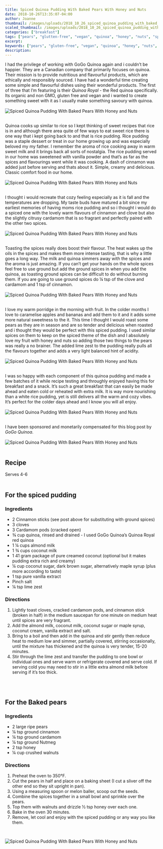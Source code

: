 ```yaml
---
title: Spiced Quinoa Pudding With Baked Pears With Honey and Nuts
date: 2018-10-26T13:35:07-04:00
author: Joanne
thumbnail: /images/uploads/2018_10_26_spiced_quinoa_pudding_with_baked_pears_with_honey_and_nuts_1.jpg
scaled_thumbnail: /images/uploads/2018_10_26_spiced_quinoa_pudding_with_baked_pears_with_honey_and_nuts_0.jpg
categories: ["breakfast"]
tags: ["pears", "glutten-free", "vegan", "quinoa", "honey", "nuts", "sponsored"]
excerpt: 
keywords: ["pears", "gluten-free", "vegan", "quinoa", "honey", "nuts", "breakfast", "pudding"]
description: 
---
```


I had the privilege of working with GoGo Quinoa again and i couldn’t be happier. They are a Canadian company that primarily focuses on quinoa. Their mission is to provide nutritious and flavourful products, which are ethically and responsibly sourced. I have had a wonderful time creating some simple and flavourful dishes using their wonderful products. The first of three that I’m featuring is their _Quinoa Royal_ - the Red quinoa specifically.  Its organic and non GMO, gluten free and vegan and i wanted to create something sweet with it as I usually make something savoury with quinoa.
</br>
</br>
![Spiced Quinoa Pudding With Baked Pears With Honey and Nuts](/images/uploads/2018_10_26_spiced_quinoa_pudding_with_baked_pears_with_honey_and_nuts_2.jpg)
</br>
</br>

Quinoa cooks up similar to rice so I kept thinking of sweet recipes that rice is in and although there area quite of few ways to eat sweet rice there is one way that i kept going back to and that is rice pudding. Rice pudding was a staple dessert or treat in our home growing up and was especially beloved my my father. I remember the aroma of rice cooking away in warm sweet milk and it brings back all sorts of nostalgia. The rice pudding served in our home was sweetened with vanilla powder and that’s as far as the spices and flavourings went while it was cooking. A dash of cinnamon was added just before serving and thats about it. Simple, creamy and delicious. Classic comfort food in our home.
</br>
</br>
![Spiced Quinoa Pudding With Baked Pears With Honey and Nuts](/images/uploads/2018_10_26_spiced_quinoa_pudding_with_baked_pears_with_honey_and_nuts_3.jpg)
</br>
</br>

I thought i would recreate that cozy feeling especially as it is fall and the temperatures are dropping. My taste buds have matured a bit since my earliest memories of having moms rice pudding and so i thought i would do a spiced one with the lovely warm flavours of cinnamon and clove but also the slightly citrusy cardamom that is so fragrant and perfectly paired with the other two spices.
</br>
</br>
![Spiced Quinoa Pudding With Baked Pears With Honey and Nuts](/images/uploads/2018_10_26_spiced_quinoa_pudding_with_baked_pears_with_honey_and_nuts_4.jpg)
</br>
</br>

Toasting the spices really does boost their flavour. The heat wakes up the oils in the spices and makes them more intense tasting, that is why a little goes a long way. The milk and quinoa simmers away with the spices and the aroma is just amazing. If you can’t get your hands on the whole spices feel free to use ground but add the ground spices in when you add the quinoa, as toasting ground spices can be difficult to do without burning them. If you are going to use ground spices do &frac14; tsp of the clove and cardamom and 1 tsp of cinnamon.
</br>
</br>
![Spiced Quinoa Pudding With Baked Pears With Honey and Nuts](/images/uploads/2018_10_26_spiced_quinoa_pudding_with_baked_pears_with_honey_and_nuts_5.jpg)
</br>
</br>

I love my warm porridge in the morning with fruit. In the colder months I love to caramelise apples and bananas and add them to it and it adds some more natural sweetness to the it. This time I thought I would roast some pears as they are in season and are so tender and delicious when roasted and i thought they would be perfect with this spiced pudding. I used similar spices on them to keep on the spiced theme of the dish and I absolutely love my fruit with honey and nuts so adding those two things to the pears was really a no brainer. The added lime zest to the pudding really pulls all the flavours together and adds a very light balanced hint of acidity.
</br>
</br>
![Spiced Quinoa Pudding With Baked Pears With Honey and Nuts](/images/uploads/2018_10_26_spiced_quinoa_pudding_with_baked_pears_with_honey_and_nuts_6.jpg)
</br>
</br>

I was so happy with each component of this quinoa pudding and made a few batches of it while recipe testing and throughly enjoyed having this for breakfast and a snack. It’s such a great breakfast that can easily be made ahead and eaten cold or reheated with extra milk. It is way more nourishing than a white rice pudding, yet is still delivers all the warm and cozy vibes. It’s perfect for the colder days ahead and I know you will all enjoy. 
</br>
</br>
![Spiced Quinoa Pudding With Baked Pears With Honey and Nuts](/images/uploads/2018_10_26_spiced_quinoa_pudding_with_baked_pears_with_honey_and_nuts_7.jpg)
</br>
</br>

I have been sponsored and monetarily compensated for this blog post by _GoGo Quinoa_.
</br>
</br>
![Spiced Quinoa Pudding With Baked Pears With Honey and Nuts](/images/uploads/2018_10_26_spiced_quinoa_pudding_with_baked_pears_with_honey_and_nuts_8.jpg)
</br>
</br>

## Recipe
Serves 4-6
</br>
</br>

## For the spiced pudding
### Ingredients 

* 2 Cinnamon sticks (see post above for substituting with ground spices)
* 3 cloves 
* 3 Cardamom pods (cracked open) 
* &frac34; cup quinoa, rinsed and drained - I used GoGo Quinoa’s Quinoa Royal red quinoa 
* 1 &frac14; cups almond milk
* 1 &frac34; cups coconut milk
* 1 41 gram package of pure creamed coconut (optional but it makes pudding extra rich and creamy) 
* &frac14; cup coconut sugar, dark brown sugar, alternatively maple syrup (plus more according to taste)
* 1 tsp pure vanilla extract 
* Pinch salt
* &frac14; tsp lime zest

### Directions

1. Lightly toast cloves, cracked cardamom pods, and cinnamon stick (broken in half) in the medium saucepan for one minute on medium heat until spices are very fragrant. 
2. Add the almond milk, coconut milk, coconut sugar or maple syrup, coconut cream, vanilla extract and salt. 
3. Bring to a boil and then add in the quinoa and stir gently then reduce heat to medium low and simmer, partially covered, stirring occasionally, until the mixture has thickened and the quinoa is very tender, 15-20 minutes. 
4. Stir through the lime zest and transfer the pudding to one bowl or individual ones and serve warm or refrigerate covered and serve cold. If serving cold you may need to stir in a little extra almond milk before serving if it’s too thick. 
</br>
</br>

## For the Baked pears
### Ingredients 

* 2 large ripe pears
* &frac14; tsp ground cinnamon
* &frac14; tsp ground cardamom 
* &frac14; tsp ground Nutmeg
* 2 tsp honey
* &frac14; cup crushed walnuts

### Directions

1. Preheat the oven to 350&deg;F.
1. Cut the pears in half and place on a baking sheet (I cut a sliver off the other end so they sit upright in pan).
1. Using a measuring spoon or melon baller, scoop out the seeds.
1. Combine the spices together in a small bowl and sprinkle over the pears. 
1. Top them with walnuts and drizzle &frac12; tsp honey over each one.
1. Bake in the oven 30 minutes. 
1. Remove, let cool and enjoy with the spiced pudding or any way you like them. 
</br>

![Spiced Quinoa Pudding With Baked Pears With Honey and Nuts](/images/uploads/2018_10_26_spiced_quinoa_pudding_with_baked_pears_with_honey_and_nuts_9.jpg)
